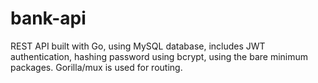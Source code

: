 # bank-api
REST API built with Go, using MySQL database, includes JWT authentication, hashing password using bcrypt, using the bare minimum packages. Gorilla/mux is used for routing.
